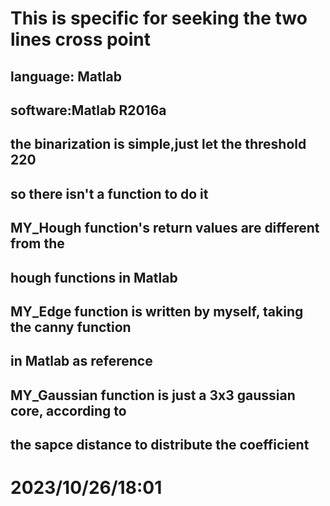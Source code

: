 #  This is specific for seeking the two lines cross point

## language: Matlab
## software:Matlab R2016a

## the binarization is simple,just let the threshold 220
## so there isn't a function to do it
## MY_Hough function's return values are different from the 
## hough functions in Matlab
## MY_Edge function is written by myself, taking the canny function
## in Matlab as reference
## MY_Gaussian function is just a 3x3 gaussian core, according to 
## the sapce distance to distribute the coefficient


#  2023/10/26/18:01